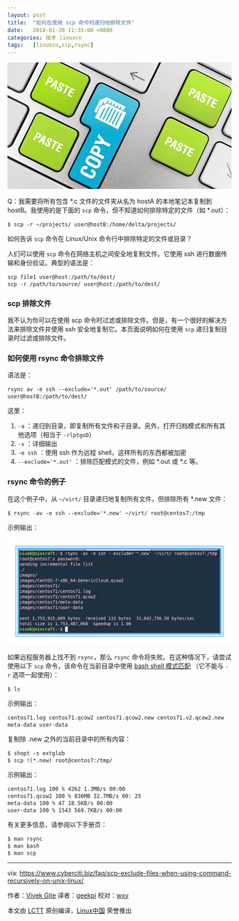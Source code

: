 ```yaml
---
layout: post
title:	"如何在使用 scp 命令时递归地排除文件"
date:	2018-01-30 11:35:00 +0800 
categories:	技术 linuxcn 
tags:	[linuxcn,scp,rsync]
---
```



![](/Asserts/Images/album/201801/29/224214p1179wdr9laeriwg.jpg)


Q：我需要将所有包含 \*.c 文件的文件夹从名为 hostA 的本地笔记本复制到 hostB。我使用的是下面的 `scp` 命令，但不知道如何排除特定的文件（如 \*.out）：



```
$ scp -r ~/projects/ user@hostB:/home/delta/projects/

```

如何告诉 `scp` 命令在 Linux/Unix 命令行中排除特定的文件或目录？


人们可以使用 `scp` 命令在网络主机之间安全地复制文件。它使用 ssh 进行数据传输和身份验证。典型的语法是：



```
scp file1 user@host:/path/to/dest/
scp -r /path/to/source/ user@host:/path/to/dest/ 

```

### scp 排除文件


我不认为你可以在使用 scp 命令时过滤或排除文件。但是，有一个很好的解决方法来排除文件并使用 ssh 安全地复制它。本页面说明如何在使用 `scp` 递归复制目录时过滤或排除文件。


### 如何使用 rsync 命令排除文件


语法是：



```
rsync av -e ssh --exclude='*.out' /path/to/source/ user@hostB:/path/to/dest/

```

这里：


1. `-a` ：递归到目录，即复制所有文件和子目录。另外，打开归档模式和所有其他选项（相当于 `-rlptgoD`）
2. `-v` ：详细输出
3. `-e ssh` ：使用 ssh 作为远程 shell，这样所有的东西都被加密
4. `--exclude='*.out'` ：排除匹配模式的文件，例如 \*.out 或 \*.c 等。


### rsync 命令的例子


在这个例子中，从 `~/virt/` 目录递归地复制所有文件，但排除所有 \*.new 文件：



```
$ rsync -av -e ssh --exclude='*.new' ~/virt/ root@centos7:/tmp

```

示例输出：


[![Scp exclude files but using rsync exclude command](/Asserts/Images/album/201801/29/224228pk4edf2dzclkh9hf.jpg)](https://www.cyberciti.biz/media/new/faq/2017/12/scp-exclude-files-on-linux-unix-macos-bash-shell-command-line.jpg)


如果远程服务器上找不到 `rsync`，那么 `rsync` 命令将失败。在这种情况下，请尝试使用以下 `scp` 命令，该命令在当前目录中使用 [bash shell 模式匹配](https://www.gnu.org/software/bash/manual/html_node/Pattern-Matching.html#Pattern-Matching) （它不能与 `-r` 选项一起使用）：



```
$ ls

```

示例输出：



```
centos71.log centos71.qcow2 centos71.qcow2.new centos71.v2.qcow2.new meta-data user-data

```

复制除 .new 之外的当前目录中的所有内容：



```
$ shopt -s extglob
$ scp !(*.new) root@centos7:/tmp/

```

示例输出：



```
centos71.log 100 % 4262 1.3MB/s 00:00
centos71.qcow2 100 % 836MB 32.7MB/s 00: 25 
meta-data 100 % 47 18.5KB/s 00:00
user-data 100 % 1543 569.7KB/s 00:00

```

有关更多信息，请参阅以下手册页：



```
$ man rsync
$ man bash
$ man scp

```



---


via: <https://www.cyberciti.biz/faq/scp-exclude-files-when-using-command-recursively-on-unix-linux/>


作者：[Vivek Gite](https://www.cyberciti.biz) 译者：[geekpi](https://github.com/geekpi) 校对：[wxy](https://github.com/wxy)


本文由 [LCTT](https://github.com/LCTT/TranslateProject) 原创编译，[Linux中国](https://linux.cn/) 荣誉推出

